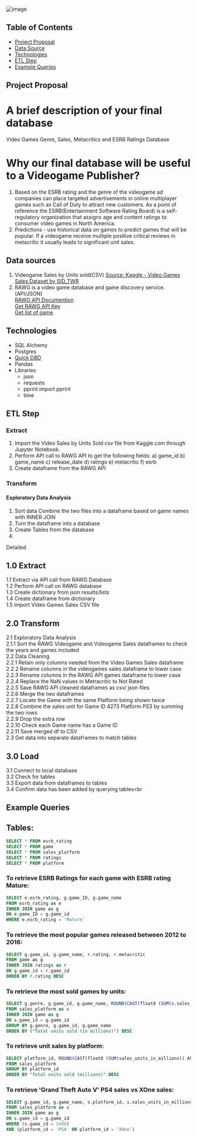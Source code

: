 ![image](https://user-images.githubusercontent.com/78628287/123713598-c20cec00-d842-11eb-8bc9-f5f12641ce5b.png)

## Table of Contents ##
* [Project Proposal](#project-proposal)
* [Data Source](#data-sources)
* [Technologies](#technologies)
* [ETL Step](#etl-step)
* [Example Queries](#example-queries)

## Project Proposal 
# A brief description of your final database
Video Games Genre, Sales, Metacritics and ESRB Ratings Database

# Why our final database will be useful to a Videogame Publisher?
1) Based on the ESRB rating and the genre of the videogame ad companies can place targeted advertisements in online multiplayer games such as Call of Duty to attract new customers. As a point of reference the ESRB(Entertainment Software Rating Board) is a self-regulatory organization that assigns age and content ratings to consumer video games in North America.
2) Predictions - use historical data on games to predict games that will be popular. If a videogame receive multiple positive critical reviews in metacritic it usually leads to significant unit sales.

## Data sources
1) Videogame Sales by Units sold(CSV) [Source: Kaggle - Video Games Sales Dataset by SID_TWR](https://www.kaggle.com/sidtwr/videogames-sales-dataset?select=Video_Games_Sales_as_at_22_Dec_2016.csv)  <br>
2) RAWG is a video game database and game discovery service. (API/JSON) <br>
 [RAWG API Documention](https://api.rawg.io/docs/)<br>
 [Get RAWG API Key](https://rawg.io/apidocs)<br>
 [Get list of game](https://api.rawg.io/docs/#tag/games)
 
## Technologies
* SQL Alchemy
* Postgres
* [Quick DBD](https://app.quickdatabasediagrams.com/#/)
* Pandas
* Libraries
  - json
  - requests 
  - pprint import pprint
  - time

## ETL Step 

### Extract
1) Import the Video Sales by Units Sold csv file from Kaggle.com through Jupyter Notebook.
2) Perform API call to RAWG API to get the following fields:
  a) game_id
  b) game_name
  c) release_date
  d) ratings
  e) metacritic
  f) esrb 
3) Create dataframe from the RAWG API 

### Transform
#### Exploratory Data Analysis
1) Sort data 
Combine the two files into a dataframe based on game names with INNER JOIN
3) Turn the dataframe into a database
7) Create Tables from the database
8) 


Detailed 
## 1.0 Extract <br>
 1.1 Extract via API call from RAWG Database <br>
 1.2 Perform API call on RAWG database <br>
 1.3 Create dictionary from json results/lists <br>
 1.4 Create dataframe from dictionary <br>
 1.5 Import Video Games Sales CSV file <br>
## 2.0 Transform <br>
 2.1 Exploratory Data Analysis <br>
  2.1.1 Sort the RAWG Videogame and Videogame Sales dataframes to check the years and games included <br>
  2.2 Data Cleaning<br>
   2.2.1 Retain only columns needed from the Video Games Sales dataframe<br>
   2.2.2 Rename columns in the videogames sales dataframe to lower case<br>
   2.2.3 Rename columns in the RAWG API games dataframe to lower case<br>
   2.2.4 Replace the NaN values in Metracritic to Not Rated<br>
   2.2.5 Save RAWG API cleaned dataframes as csv/ json files<br>
   2.2.6 Merge the two dataframes<br>
   2.2.7 Locate the Game with the same Platform being shown twice<br>
   2.2.8 Combine the sales unit for Game ID 4273 Platform PS3 by summing the two rows<br>
   2.2.9 Drop the extra row<br>
   2.2.10 Check each Game name has a Game ID<br>
   2.2.11 Save merged df to CSV<br>
  2.3 Get data into separate dataframes to match tables<br>
## 3.0 Load<br>
  3.1 Connect to local database <br>
  3.2 Check for tables<br>
  3.3 Export data from dataframes to tables<br>
  3.4 Confirm data has been added by querying tables<br

## Example Queries                                                        
## Tables:
```sql
SELECT * FROM esrb_rating
SELECT * FROM game
SELECT * FROM sales_platform
SELECT * FROM ratings
SELECT * FROM platform
```                                                        
                                                        
### To retrieve ESRB Ratings for each game with ESRB rating Mature:
```sql
SELECT e.esrb_rating, g.game_ID, g.game_name
FROM esrb_rating as e
INNER JOIN game as g
ON e.game_ID = g.game_id
WHERE e.esrb_rating = 'Mature'
```                                                          

### To retrieve the most popular games released between 2012 to 2016:
```sql
SELECT g.game_id, g.game_name, r.rating, r.metacritic
FROM game as g
INNER JOIN ratings as r
ON g.game_id = r.game_id
ORDER BY r.rating DESC
```                                                             

### To retrieve the most sold games by units:
```sql
SELECT g.genre, g.game_id, g.game_name, ROUND(CAST(float8 (SUM(s.sales_units_in_millions)) AS numeric),2) AS "Total units sold (in millions)"
FROM sales_platform as s
INNER JOIN game as g
ON s.game_id = g.game_id
GROUP BY g.genre, g.game_id, g.game_name 
ORDER BY ("Total units sold (in millions)") DESC
```                                                           

### To retrieve unit sales by platform:
```sql                                                        
SELECT platform_id, ROUND(CAST(float8 (SUM(sales_units_in_millions)) AS numeric),2) AS "Total units sold (millions)" 
FROM sales_platform
GROUP BY platform_id
ORDER BY "Total units sold (millions)" DESC
```  
                                                        
### To retrieve 'Grand Theft Auto V' PS4 sales vs XOne sales:
```sql  
SELECT g.game_id, g.game_name, s.platform_id, s.sales_units_in_millions
FROM sales_platform as s
INNER JOIN game as g
ON s.game_id = g.game_id
WHERE (s.game_id = 3498)
AND (platform_id = 'PS4' OR platform_id = 'XOne')
```                                                         
